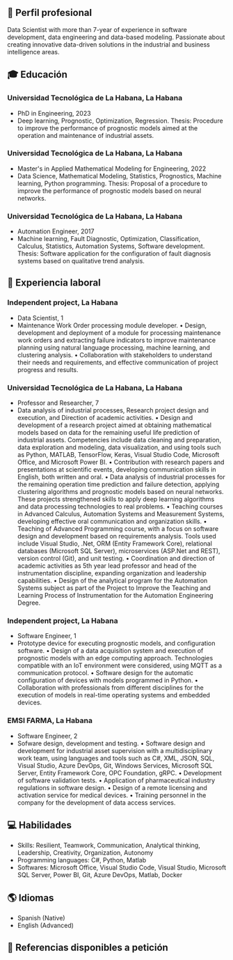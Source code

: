 ## 💼 Perfil profesional
Data Scientist with more than 7-year of experience in software development, data engineering and data-based modeling. Passionate about creating innovative data-driven solutions in the industrial and business intelligence areas.

## 🎓 Educación

### Universidad Tecnológica de La Habana, La Habana
- PhD in Engineering, 2023
- Deep learning, Prognostic, Optimization, Regression. Thesis: Procedure to improve the performance of prognostic models aimed at the operation and maintenance of industrial assets.

### Universidad Tecnológica de La Habana, La Habana
- Master's in Applied Mathematical Modeling for Engineering, 2022
- Data Science, Mathematical Modeling, Statistics, Prognostics, Machine learning, Python programming. Thesis: Proposal of a procedure to improve the performance of prognostic models based on neural networks.

### Universidad Tecnológica de La Habana, La Habana
- Automation Engineer, 2017
- Machine learning, Fault Diagnostic, Optimization, Classification, Calculus, Statistics, Automation Systems, Software development. Thesis: Software application for the configuration of fault diagnosis systems based on qualitative trend analysis.

## 💼 Experiencia laboral

### Independent project, La Habana
- Data Scientist, 1
- Maintenance Work Order processing module developer.
•	Design, development and deployment of a module for processing maintenance work orders and extracting failure indicators to improve maintenance planning using natural language processing, machine learning, and clustering analysis.
•	Collaboration with stakeholders to understand their needs and requirements, and effective communication of project progress and results.

### Universidad Tecnológica de La Habana, La Habana
- Professor and Researcher, 7
- Data analysis of industrial processes, Research project design and execution, and Direction of academic activities.
•	Design and development of a research project aimed at obtaining mathematical models based on data for the remaining useful life prediction of industrial assets. Competencies include data cleaning and preparation, data exploration and modeling, data visualization, and using tools such as Python, MATLAB, TensorFlow, Keras, Visual Studio Code, Microsoft Office, and Microsoft Power BI.
•	Contribution with research papers and presentations at scientific events, developing communication skills in English, both written and oral. 
•	Data analysis of industrial processes for the remaining operation time prediction and failure detection, applying clustering algorithms and prognostic models based on neural networks. These projects strengthened skills to apply deep learning algorithms and data processing technologies to real problems.
•	Teaching courses in Advanced Calculus, Automation Systems and Measurement Systems, developing effective oral communication and organization skills.
•	Teaching of Advanced Programming course, with a focus on software design and development based on requirements analysis. Tools used include Visual Studio, .Net, ORM (Entity Framework Core), relational databases (Microsoft SQL Server), microservices (ASP.Net and REST), version control (Git), and unit testing.
•	Coordination and direction of academic activities as 5th year lead professor and head of the instrumentation discipline, expanding organization and leadership capabilities.
•	Design of the analytical program for the Automation Systems subject as part of the Project to Improve the Teaching and Learning Process of Instrumentation for the Automation Engineering Degree.

### Independent project, La Habana
- Software Engineer, 1
- Prototype device for executing prognostic models, and configuration software.
•	Design of a data acquisition system and execution of prognostic models with an edge computing approach. Technologies compatible with an IoT environment were considered, using MQTT as a communication protocol.
•	Software design for the automatic configuration of devices with models programmed in Python.
•	Collaboration with professionals from different disciplines for the execution of models in real-time operating systems and embedded devices.

### EMSI FARMA, La Habana
- Software Engineer, 2
- Sofware design, development and testing.
•	Software design and development for industrial asset supervision with a multidisciplinary work team, using languages and tools such as C#, XML, JSON, SQL, Visual Studio, Azure DevOps, Git, Windows Services, Microsoft SQL Server, Entity Framework Core, OPC Foundation, gRPC.
•	Development of software validation tests.
•	Application of pharmaceutical industry regulations in software design.
•	Design of a remote licensing and activation service for medical devices.
•	Training personnel in the company for the development of data access services.

## 💻 Habilidades

- Skills: Resilient, Teamwork, Communication, Analytical thinking, Leadership, Creativity, Organization, Autonomy
- Programming languages: C#, Python, Matlab
- Softwares: Microsoft Office, Visual Studio Code, Visual Studio, Microsoft SQL Server, Power BI, Git, Azure DevOps, Matlab, Docker

## 🌎 Idiomas

- Spanish (Native)
- English (Advanced)

## 🔗 Referencias disponibles a petición
